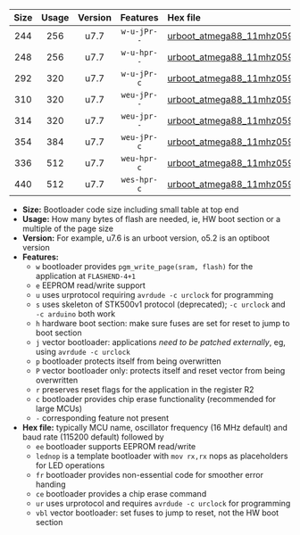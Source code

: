 |Size|Usage|Version|Features|Hex file|
|:-:|:-:|:-:|:-:|:--|
|244|256|u7.7|`w-u-jPr--`|[urboot_atmega88_11mhz0592_115200bps_lednop_ur_vbl.hex](https://raw.githubusercontent.com/stefanrueger/urboot.hex/main/mcus/atmega88/fcpu_11mhz0592/115200_bps/urboot_atmega88_11mhz0592_115200bps_lednop_ur_vbl.hex)|
|248|256|u7.7|`w-u-hpr--`|[urboot_atmega88_11mhz0592_115200bps_lednop_fr_ur.hex](https://raw.githubusercontent.com/stefanrueger/urboot.hex/main/mcus/atmega88/fcpu_11mhz0592/115200_bps/urboot_atmega88_11mhz0592_115200bps_lednop_fr_ur.hex)|
|292|320|u7.7|`w-u-jPr-c`|[urboot_atmega88_11mhz0592_115200bps_lednop_fr_ce_ur_vbl.hex](https://raw.githubusercontent.com/stefanrueger/urboot.hex/main/mcus/atmega88/fcpu_11mhz0592/115200_bps/urboot_atmega88_11mhz0592_115200bps_lednop_fr_ce_ur_vbl.hex)|
|310|320|u7.7|`weu-jPr--`|[urboot_atmega88_11mhz0592_115200bps_ee_lednop_ur_vbl.hex](https://raw.githubusercontent.com/stefanrueger/urboot.hex/main/mcus/atmega88/fcpu_11mhz0592/115200_bps/urboot_atmega88_11mhz0592_115200bps_ee_lednop_ur_vbl.hex)|
|314|320|u7.7|`weu-jpr--`|[urboot_atmega88_11mhz0592_115200bps_ee_lednop_fr_ur_vbl.hex](https://raw.githubusercontent.com/stefanrueger/urboot.hex/main/mcus/atmega88/fcpu_11mhz0592/115200_bps/urboot_atmega88_11mhz0592_115200bps_ee_lednop_fr_ur_vbl.hex)|
|354|384|u7.7|`weu-jPr-c`|[urboot_atmega88_11mhz0592_115200bps_ee_lednop_fr_ce_ur_vbl.hex](https://raw.githubusercontent.com/stefanrueger/urboot.hex/main/mcus/atmega88/fcpu_11mhz0592/115200_bps/urboot_atmega88_11mhz0592_115200bps_ee_lednop_fr_ce_ur_vbl.hex)|
|336|512|u7.7|`weu-hpr-c`|[urboot_atmega88_11mhz0592_115200bps_ee_lednop_fr_ce_ur.hex](https://raw.githubusercontent.com/stefanrueger/urboot.hex/main/mcus/atmega88/fcpu_11mhz0592/115200_bps/urboot_atmega88_11mhz0592_115200bps_ee_lednop_fr_ce_ur.hex)|
|440|512|u7.7|`wes-hpr-c`|[urboot_atmega88_11mhz0592_115200bps_ee_lednop_fr_ce.hex](https://raw.githubusercontent.com/stefanrueger/urboot.hex/main/mcus/atmega88/fcpu_11mhz0592/115200_bps/urboot_atmega88_11mhz0592_115200bps_ee_lednop_fr_ce.hex)|

- **Size:** Bootloader code size including small table at top end
- **Usage:** How many bytes of flash are needed, ie, HW boot section or a multiple of the page size
- **Version:** For example, u7.6 is an urboot version, o5.2 is an optiboot version
- **Features:**
  + `w` bootloader provides `pgm_write_page(sram, flash)` for the application at `FLASHEND-4+1`
  + `e` EEPROM read/write support
  + `u` uses urprotocol requiring `avrdude -c urclock` for programming
  + `s` uses skeleton of STK500v1 protocol (deprecated); `-c urclock` and `-c arduino` both work
  + `h` hardware boot section: make sure fuses are set for reset to jump to boot section
  + `j` vector bootloader: applications *need to be patched externally*, eg, using `avrdude -c urclock`
  + `p` bootloader protects itself from being overwritten
  + `P` vector bootloader only: protects itself and reset vector from being overwritten
  + `r` preserves reset flags for the application in the register R2
  + `c` bootloader provides chip erase functionality (recommended for large MCUs)
  + `-` corresponding feature not present
- **Hex file:** typically MCU name, oscillator frequency (16 MHz default) and baud rate (115200 default) followed by
  + `ee` bootloader supports EEPROM read/write
  + `lednop` is a template bootloader with `mov rx,rx` nops as placeholders for LED operations
  + `fr` bootloader provides non-essential code for smoother error handing
  + `ce` bootloader provides a chip erase command
  + `ur` uses urprotocol and requires `avrdude -c urclock` for programming
  + `vbl` vector bootloader: set fuses to jump to reset, not the HW boot section
